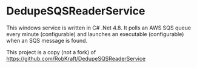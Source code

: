 # DedupeSQSReaderService

This windows service is written in C# .Net 4.8.  It polls an AWS SQS queue every minute (configurable) and launches an executable (configurable) when an SQS message is found.


This project is a copy (not a fork) of https://github.com/RobKraft/DedupeSQSReaderService
